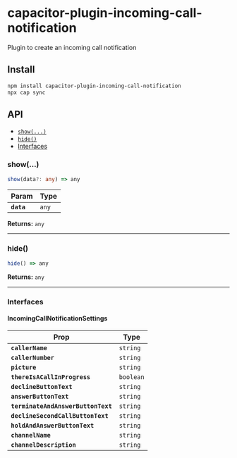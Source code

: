 # capacitor-plugin-incoming-call-notification

Plugin to create an incoming call notification

## Install

```bash
npm install capacitor-plugin-incoming-call-notification
npx cap sync
```

## API

<docgen-index>

* [`show(...)`](#show)
* [`hide()`](#hide)
* [Interfaces](#interfaces)

</docgen-index>

<docgen-api>
<!--Update the source file JSDoc comments and rerun docgen to update the docs below-->

### show(...)

```typescript
show(data?: any) => any
```

| Param      | Type             |
| ---------- | ---------------- |
| **`data`** | <code>any</code> |

**Returns:** <code>any</code>

--------------------


### hide()

```typescript
hide() => any
```

**Returns:** <code>any</code>

--------------------


### Interfaces


#### IncomingCallNotificationSettings

| Prop                               | Type                 |
| ---------------------------------- | -------------------- |
| **`callerName`**                   | <code>string</code>  |
| **`callerNumber`**                 | <code>string</code>  |
| **`picture`**                      | <code>string</code>  |
| **`thereIsACallInProgress`**       | <code>boolean</code> |
| **`declineButtonText`**            | <code>string</code>  |
| **`answerButtonText`**             | <code>string</code>  |
| **`terminateAndAnswerButtonText`** | <code>string</code>  |
| **`declineSecondCallButtonText`**  | <code>string</code>  |
| **`holdAndAnswerButtonText`**      | <code>string</code>  |
| **`channelName`**                  | <code>string</code>  |
| **`channelDescription`**           | <code>string</code>  |

</docgen-api>
